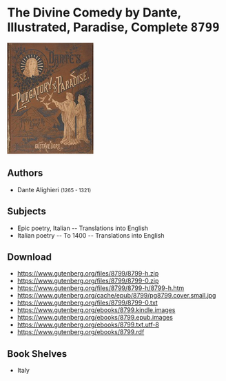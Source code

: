 # The Divine Comedy by Dante, Illustrated, Paradise, Complete <kbd>8799</kbd>

![](./cover.medium.jpg "")

## Authors


 - Dante Alighieri <small>(1265 - 1321)</small>

## Subjects


 - Epic poetry, Italian -- Translations into English
 - Italian poetry -- To 1400 -- Translations into English

## Download


 - https://www.gutenberg.org/files/8799/8799-h.zip
 - https://www.gutenberg.org/files/8799/8799-0.zip
 - https://www.gutenberg.org/files/8799/8799-h/8799-h.htm
 - https://www.gutenberg.org/cache/epub/8799/pg8799.cover.small.jpg
 - https://www.gutenberg.org/files/8799/8799-0.txt
 - https://www.gutenberg.org/ebooks/8799.kindle.images
 - https://www.gutenberg.org/ebooks/8799.epub.images
 - https://www.gutenberg.org/ebooks/8799.txt.utf-8
 - https://www.gutenberg.org/ebooks/8799.rdf

## Book Shelves


 - Italy
